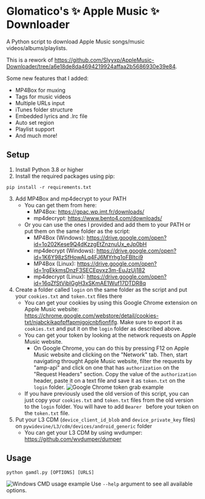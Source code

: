 # Glomatico's ✨ Apple Music ✨ Downloader
A Python script to download Apple Music songs/music videos/albums/playlists.

This is a rework of https://github.com/Slyyxp/AppleMusic-Downloader/tree/a6e18de8da4694219924affaa2b5686930e39e84.

Some new features that I added:
- MP4Box for muxing
- Tags for music videos
- Multiple URLs input
- iTunes folder structure
- Embedded lyrics and .lrc file
- Auto set region
- Playlist support
- And much more!

## Setup
1. Install Python 3.8 or higher
2. Install the required packages using pip: 
```
pip install -r requirements.txt
```
3. Add MP4Box and mp4decrypt to your PATH
    * You can get them from here:
        * MP4Box: https://gpac.wp.imt.fr/downloads/
        * mp4decrypt: https://www.bento4.com/downloads/
    * Or you can use the ones I provided and add them to your PATH or put them on the same folder as the script:
        * MP4Box (Windows): https://drive.google.com/open?id=1o202Kese9Q4dKzzgEtZnznuUx_eJp0bH
        * mp4decrypt (Windows): https://drive.google.com/open?id=1K6Y98zSfHowALq4FJ6MYrhg1oFBltci9
        * MP4Box (Linux): https://drive.google.com/open?id=1rgEkkmsDnzF3SECEpyxz3m-EuJzUj182
        * mp4decrypt (Linux): https://drive.google.com/open?id=16qZfStVibIGgH3xSKmAE1Wuf17DTDR8q
4. Create a folder called `login` on the same folder as the script and put your `cookies.txt` and `token.txt` files there
    * You can get your cookies by using this Google Chrome extension on Apple Music website: https://chrome.google.com/webstore/detail/cookies-txt/njabckikapfpffapmjgojcnbfjonfjfg. Make sure to export it as `cookies.txt` and put it on the `login` folder as described above.
    * You can get your token by looking at the network requests on Apple Music website. 
        * On Google Chrome, you can do this by pressing F12 on Apple Music website and clicking on the "Network" tab. Then, start navigating throught Apple Music website, filter the requests by "amp-api" and click on one that has `authorization` on the "Request Headers" section. Copy the value of the `authorization` header, paste it on a text file and save it as `token.txt` on the `login` folder.
        ![Google Chrome token grab example](https://i.imgur.com/9YyfGn4.png)
    * If you have previously used the old version of this script, you can just copy your `cookies.txt` and `token.txt` files from the old version to the `login` folder. You will have to add `Bearer ` before your token on the `token.txt` file.
5. Put your L3 CDM (`device_client_id_blob` and `device_private_key` files) on `pywidevine/L3/cdm/devices/android_generic` folder
    * You can get your L3 CDM by using wvdumper: https://github.com/wvdumper/dumper
## Usage
```
python gamdl.py [OPTIONS] [URLS]
```
![Windows CMD usage example](https://i.imgur.com/byjqmGF.png)
Use `--help` argument to see all available options.
